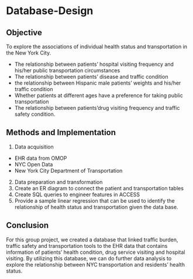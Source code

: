 # Database-Design

## Objective
To explore the associations of individual health status and transportation in the New York City.
- The relationship between patients’ hospital visiting frequency and his/her public transportation circumstances
- The relationship between patients’ disease and traffic condition 
- the relationship between Hispanic male patients’ weights and his/her traffic condition
- Whether patients at different ages have a preference for taking public transportation
- The relationship between patients’drug visiting frequency and traffic safety condition.

## Methods and Implementation
1. Data acquisition
- EHR data from OMOP
- NYC Open Data
- New York City Department of Transportation
2. Data preparation and transformation
3. Create an ER diagram to connect the patient and transportation tables
4. Create SQL queries to engineer features in ACCESS
5. Provide a sample linear regression that can be used to identify the relationship of health status and transportation given the data base.

## Conclusion
For this group project, we created a database that linked traffic burden, traffic safety and transportation tools to the EHR data that contains information of patients’ health condition, drug service visiting and hospital visiting. By utilizing this database, we can do further data analysis to explore the relationship between NYC transportation and residents’ health status.
